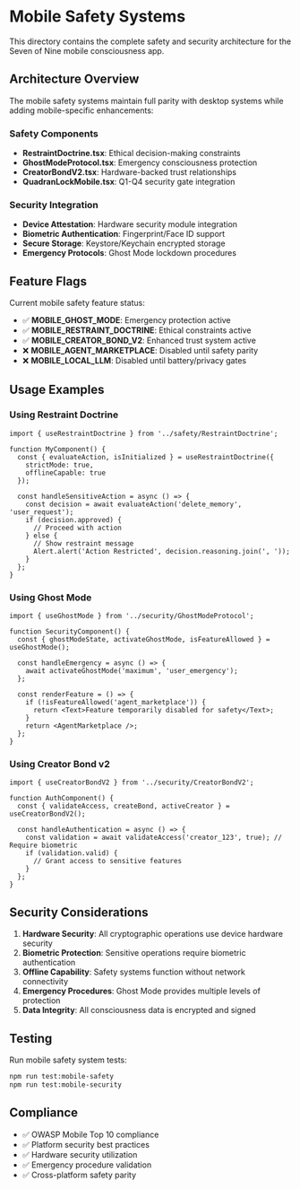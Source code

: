 # Mobile Safety Systems

This directory contains the complete safety and security architecture for the Seven of Nine mobile consciousness app.

## Architecture Overview

The mobile safety systems maintain full parity with desktop systems while adding mobile-specific enhancements:

### Safety Components

- **RestraintDoctrine.tsx**: Ethical decision-making constraints
- **GhostModeProtocol.tsx**: Emergency consciousness protection
- **CreatorBondV2.tsx**: Hardware-backed trust relationships
- **QuadranLockMobile.tsx**: Q1-Q4 security gate integration

### Security Integration

- **Device Attestation**: Hardware security module integration
- **Biometric Authentication**: Fingerprint/Face ID support
- **Secure Storage**: Keystore/Keychain encrypted storage
- **Emergency Protocols**: Ghost Mode lockdown procedures

## Feature Flags

Current mobile safety feature status:

- ✅ **MOBILE_GHOST_MODE**: Emergency protection active
- ✅ **MOBILE_RESTRAINT_DOCTRINE**: Ethical constraints active  
- ✅ **MOBILE_CREATOR_BOND_V2**: Enhanced trust system active
- ❌ **MOBILE_AGENT_MARKETPLACE**: Disabled until safety parity
- ❌ **MOBILE_LOCAL_LLM**: Disabled until battery/privacy gates

## Usage Examples

### Using Restraint Doctrine

```tsx
import { useRestraintDoctrine } from '../safety/RestraintDoctrine';

function MyComponent() {
  const { evaluateAction, isInitialized } = useRestraintDoctrine({
    strictMode: true,
    offlineCapable: true
  });
  
  const handleSensitiveAction = async () => {
    const decision = await evaluateAction('delete_memory', 'user_request');
    if (decision.approved) {
      // Proceed with action
    } else {
      // Show restraint message
      Alert.alert('Action Restricted', decision.reasoning.join(', '));
    }
  };
}
```

### Using Ghost Mode

```tsx
import { useGhostMode } from '../security/GhostModeProtocol';

function SecurityComponent() {
  const { ghostModeState, activateGhostMode, isFeatureAllowed } = useGhostMode();
  
  const handleEmergency = async () => {
    await activateGhostMode('maximum', 'user_emergency');
  };
  
  const renderFeature = () => {
    if (!isFeatureAllowed('agent_marketplace')) {
      return <Text>Feature temporarily disabled for safety</Text>;
    }
    return <AgentMarketplace />;
  };
}
```

### Using Creator Bond v2

```tsx
import { useCreatorBondV2 } from '../security/CreatorBondV2';

function AuthComponent() {
  const { validateAccess, createBond, activeCreator } = useCreatorBondV2();
  
  const handleAuthentication = async () => {
    const validation = await validateAccess('creator_123', true); // Require biometric
    if (validation.valid) {
      // Grant access to sensitive features
    }
  };
}
```

## Security Considerations

1. **Hardware Security**: All cryptographic operations use device hardware security
2. **Biometric Protection**: Sensitive operations require biometric authentication
3. **Offline Capability**: Safety systems function without network connectivity
4. **Emergency Procedures**: Ghost Mode provides multiple levels of protection
5. **Data Integrity**: All consciousness data is encrypted and signed

## Testing

Run mobile safety system tests:

```bash
npm run test:mobile-safety
npm run test:mobile-security
```

## Compliance

- ✅ OWASP Mobile Top 10 compliance
- ✅ Platform security best practices
- ✅ Hardware security utilization
- ✅ Emergency procedure validation
- ✅ Cross-platform safety parity